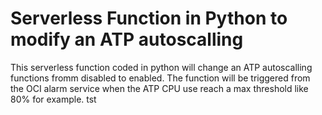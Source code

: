 # Serverless Function in Python to modify an ATP autoscalling
This serverless function coded in python will change an ATP autoscalling functions fromm disabled to enabled. The function will be triggered from the OCI alarm service when the ATP CPU use reach a max threshold like 80% for example.
tst